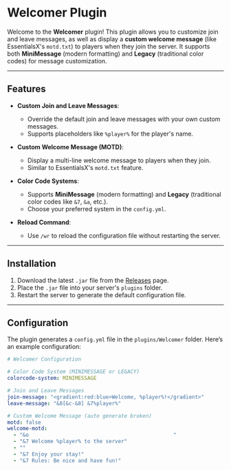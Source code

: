 # Welcomer Plugin

Welcome to the **Welcomer** plugin! This plugin allows you to customize join and leave messages, as well as display a **custom welcome message** (like EssentialsX's `motd.txt`) to players when they join the server. It supports both **MiniMessage** (modern formatting) and **Legacy** (traditional color codes) for message customization.

---

## Features
- **Custom Join and Leave Messages**:
  - Override the default join and leave messages with your own custom messages.
  - Supports placeholders like `%player%` for the player's name.

- **Custom Welcome Message (MOTD)**:
  - Display a multi-line welcome message to players when they join.
  - Similar to EssentialsX's `motd.txt` feature.

- **Color Code Systems**:
  - Supports **MiniMessage** (modern formatting) and **Legacy** (traditional color codes like `&7`, `&a`, etc.).
  - Choose your preferred system in the `config.yml`.

- **Reload Command**:
  - Use `/wr` to reload the configuration file without restarting the server.

---

## Installation
1. Download the latest `.jar` file from the [Releases](https://github.com/your-repo/Welcomer/releases) page.
2. Place the `.jar` file into your server's `plugins` folder.
3. Restart the server to generate the default configuration file.

---

## Configuration
The plugin generates a `config.yml` file in the `plugins/Welcomer` folder. Here’s an example configuration:

```yaml
# Welcomer Configuration

# Color Code System (MINIMESSAGE or LEGACY)
colorcode-system: MINIMESSAGE

# Join and Leave Messages
join-message: "<gradient:red:blue>Welcome, %player%!</gradient>"
leave-message: "&8[&c-&8] &7%player%"

# Custom Welcome Message (auto generate broken)
motd: false
welcome-motd:
  - "&o                                               "
  - "&7 Welcome %player% to the server"
  - ""
  - "&7 Enjoy your stay!"
  - "&7 Rules: Be nice and have fun!"
```
